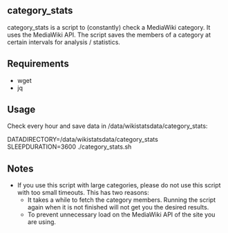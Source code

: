 category_stats
--------------
category_stats is a script to (constantly) check a MediaWiki category. It uses the MediaWiki API. The  script saves the members of a category at certain intervals for analysis / statistics.

Requirements
------------
* wget
* jq

Usage
------
Check every hour and save data in /data/wikistatsdata/category_stats:

  DATADIRECTORY=/data/wikistatsdata/category_stats SLEEPDURATION=3600 ./category_stats.sh

Notes
-----
* If you use this script with large categories, please do not use this script with too small timeouts. This has two reasons:
  * It takes a while to fetch the category members. Running the script again when it is not finished will not get you the desired results.
  * To prevent unnecessary load on the MediaWiki API of the site you are using.
